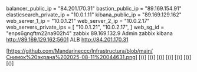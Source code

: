 balancer_public_ip = "84.201.170.31"
bastion_public_ip = "89.169.154.91"
elasticsearch_private_ip = "10.0.1.11"
kibana_public_ip = "89.169.129.162"
web_server_1_ip = "10.0.1.21"
web_server_2_ip = "10.0.2.17"
web_servers_private_ips = [
  "10.0.1.21",
  "10.0.2.17",
]
web_sg_id = "enps6gngftm22na902h4"
zabbix    89.169.132.9   Admin zabbix 
kibana http://89.169.129.162:5601 
ALB  http://84.201.170.31

[https://github.com/Mandarineccc/Infrastructura/blob/main/Снимок%20экрана%202025-08-11%20044631.png]
[()]
[()]
[()]
[()]
[()]
[()]
[()]
